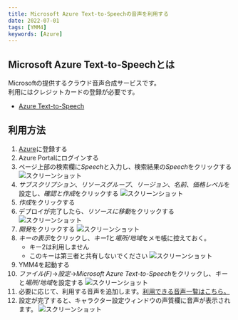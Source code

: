 ```yaml
---
title: Microsoft Azure Text-to-Speechの音声を利用する
date: 2022-07-01
tags: [YMM4]
keywords: [Azure]
---
```

## Microsoft Azure Text-to-Speechとは
Microsoftの提供するクラウド音声合成サービスです。  
利用にはクレジットカードの登録が必要です。

- [Azure Text-to-Speech](https://azure.microsoft.com/ja-jp/services/cognitive-services/text-to-speech/)

## 利用方法
1. [Azure](https://azure.microsoft.com/ja-jp/)に登録する
1. Azure Portalにログインする
1. ページ上部の検索欄に*Speech*と入力し、検索結果の*Speech*をクリックする
![スクリーンショット](MicrosoftAzureTTS_3620.png)
1. *サブスクリプション*、*リソースグループ*、*リージョン*、*名前*、*価格レベル*を設定し、*確認と作成*をクリックする
![スクリーンショット](MicrosoftAzureTTS_2445.png)
1. *作成*をクリックする
1. デプロイが完了したら、*リソースに移動*をクリックする
![スクリーンショット](MicrosoftAzureTTS_2728.png)
1. *開発*をクリックする
![スクリーンショット](MicrosoftAzureTTS_2854.png)
1. *キーの表示*をクリックし、*キー1*と*場所/地域*をメモ帳に控えておく。
   - キー2は利用しません
   - このキーは第三者と共有しないでください
![スクリーンショット](MicrosoftAzureTTS_2942.png)
1. YMM4を起動する
1. *ファイル(F)*→*設定*→*Microsoft Azure Text-to-Speech*をクリックし、*キー*と*場所/地域*を設定する
![スクリーンショット](MicrosoftAzureTTS_3222.png)
1. 必要に応じて、利用する音声を追加します。[利用できる音声一覧はこちら。](https://docs.microsoft.com/ja-jp/azure/cognitive-services/speech-service/language-support?tabs=speechtotext#prebuilt-neural-voices)
1. 設定が完了すると、キャラクター設定ウィンドウの声質欄に音声が表示されます。
![スクリーンショット](MicrosoftAzureTTS_3459.png)